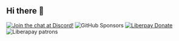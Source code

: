 ## Hi there 👋
[![Join the chat at Discord!](https://img.shields.io/discord/888347396566814741?logo=discord&style=social)](https://discord.com/channels/888347396566814741/959951933202923530)
![GitHub Sponsors](https://img.shields.io/github/sponsors/DragonCorp?logo=github&style=social)
[![Liberpay Donate](https://img.shields.io/liberapay/goal/DragonCorp?label=Donate&logo=liberapay&style=flat)](https://liberapay.com/DragonCorp/donate)
![Liberapay patrons](https://img.shields.io/liberapay/patrons/dragoncorpgames?logo=liberapay)
<!--

**Here are some ideas to get you started:**

🙋‍♀️ A short introduction - what is your organization all about?
🌈 Contribution guidelines - how can the community get involved?
👩‍💻 Useful resources - where can the community find your docs? Is there anything else the community should know?
🍿 Fun facts - what does your team eat for breakfast?
🧙 Remember, you can do mighty things with the power of [Markdown](https://docs.github.com/github/writing-on-github/getting-started-with-writing-and-formatting-on-github/basic-writing-and-formatting-syntax)
-->
